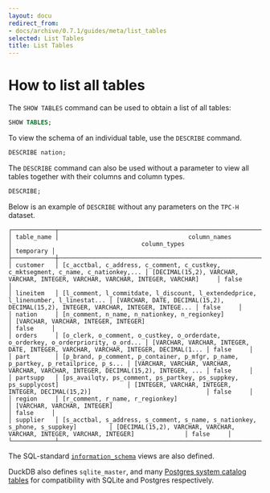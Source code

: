 ```yaml
---
layout: docu
redirect_from:
- docs/archive/0.7.1/guides/meta/list_tables
selected: List Tables
title: List Tables
---
```


# How to list all tables

The `SHOW TABLES` command can be used to obtain a list of all tables:

```sql
SHOW TABLES;
```

To view the schema of an individual table, use the `DESCRIBE` command.

```sql
DESCRIBE nation;
```

The `DESCRIBE` command can also be used without a parameter to view all tables together with their columns and column types.

```sql
DESCRIBE;
```

Below is an example of `DESCRIBE` without any parameters on the `TPC-H` dataset.

```
┌────────────┬────────────────────────────────────────────────────────────────────────────────────┬────────────────────────────────────────────────────────────────────────────────────┬───────────┐
│ table_name │                                    column_names                                    │                                    column_types                                    │ temporary │
├────────────┼────────────────────────────────────────────────────────────────────────────────────┼────────────────────────────────────────────────────────────────────────────────────┼───────────┤
│ customer   │ [c_acctbal, c_address, c_comment, c_custkey, c_mktsegment, c_name, c_nationkey,... │ [DECIMAL(15,2), VARCHAR, VARCHAR, INTEGER, VARCHAR, VARCHAR, INTEGER, VARCHAR]     │ false     │
│ lineitem   │ [l_comment, l_commitdate, l_discount, l_extendedprice, l_linenumber, l_linestat... │ [VARCHAR, DATE, DECIMAL(15,2), DECIMAL(15,2), INTEGER, VARCHAR, INTEGER, INTEGE... │ false     │
│ nation     │ [n_comment, n_name, n_nationkey, n_regionkey]                                      │ [VARCHAR, VARCHAR, INTEGER, INTEGER]                                               │ false     │
│ orders     │ [o_clerk, o_comment, o_custkey, o_orderdate, o_orderkey, o_orderpriority, o_ord... │ [VARCHAR, VARCHAR, INTEGER, DATE, INTEGER, VARCHAR, VARCHAR, INTEGER, DECIMAL(1... │ false     │
│ part       │ [p_brand, p_comment, p_container, p_mfgr, p_name, p_partkey, p_retailprice, p_s... │ [VARCHAR, VARCHAR, VARCHAR, VARCHAR, VARCHAR, INTEGER, DECIMAL(15,2), INTEGER, ... │ false     │
│ partsupp   │ [ps_availqty, ps_comment, ps_partkey, ps_suppkey, ps_supplycost]                   │ [INTEGER, VARCHAR, INTEGER, INTEGER, DECIMAL(15,2)]                                │ false     │
│ region     │ [r_comment, r_name, r_regionkey]                                                   │ [VARCHAR, VARCHAR, INTEGER]                                                        │ false     │
│ supplier   │ [s_acctbal, s_address, s_comment, s_name, s_nationkey, s_phone, s_suppkey]         │ [DECIMAL(15,2), VARCHAR, VARCHAR, VARCHAR, INTEGER, VARCHAR, INTEGER]              │ false     │
└────────────┴────────────────────────────────────────────────────────────────────────────────────┴────────────────────────────────────────────────────────────────────────────────────┴───────────┘
```

The SQL-standard [`information_schema`](../../sql/information_schema) views are also defined. 

DuckDB also defines `sqlite_master`, and many [Postgres system catalog tables](https://www.postgresql.org/docs/14/catalogs.html) for compatibility with SQLite and Postgres respectively.
